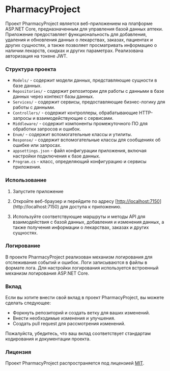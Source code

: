 # PharmacyProject

Проект PharmacyProject является веб-приложением на платформе ASP.NET Core, предназначенным для управления базой данных аптеки. Приложение предоставляет функциональность для добавления, удаления и обновления данных о лекарствах, заказах, пациентах и других сущностях, а также позволяет просматривать информацию о наличии лекарств, скидках и других параметрах. Реализована авторизация на токене JWT.

### Структура проекта

- `Models/` - содержит модели данных, представляющие сущности в базе данных.
- `Repositories/` - содержит репозитории для работы с данными в базе данных через контекст базы данных.
- `Services/` - содержит сервисы, предоставляющие бизнес-логику для работы с данными.
- `Controllers/` - содержит контроллеры, обрабатывающие HTTP-запросы и взаимодействующие с сервисами.
- `Middleware/` - содержит компоненты промежуточного ПО для обработки запросов и ошибок.
- `Enum/` - содержит вспомогательные классы и утилиты.
- `Response/` - содержит вспомогательные классы для сообщениях об ошибке или запросах.
- `appsettings.json` - файл конфигурации приложения, включая настройки подключения к базе данных.
- `Program.cs` - класс, определяющий конфигурацию и сервисы приложения.

### Использование

1. Запустите приложение


2. Откройте веб-браузер и перейдите по адресу [[http://localhost:7150](https://localhost:7150)](http://localhost:7150) для доступа к приложению.

3. Используйте соответствующие маршруты и методы API для взаимодействия с базой данных, добавления и изменения данных, а также получения информации о лекарствах, заказах и других сущностях.

### Логирование

В проекте PharmacyProject реализован механизм логирования для отслеживания событий и ошибок. Логи записываются в файлы в формате лога. Для настройки логирования используется встроенный механизм логирования ASP.NET Core.

### Вклад

Если вы хотите внести свой вклад в проект PharmacyProject, вы можете сделать следующее:

- Форкнуть репозиторий и создать ветку для ваших изменений.
- Внести необходимые изменения и улучшения.
- Создать pull request для рассмотрения изменений.

Пожалуйста, убедитесь, что ваш вклад соответствует стандартам кодирования и документации проекта.

### Лицензия

Проект PharmacyProject распространяется под лицензией [MIT](LICENSE).
